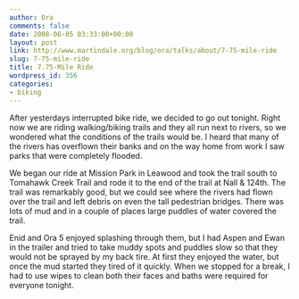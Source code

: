 ```yaml
---
author: Ora
comments: false
date: 2008-06-05 03:33:00+00:00
layout: post
link: http://www.martindale.org/blog/ora/talks/about/7-75-mile-ride
slug: 7-75-mile-ride
title: 7.75-Mile Ride
wordpress_id: 356
categories:
- biking
---
```


After yesterdays interrupted bike ride, we decided to go out tonight. Right now we are riding walking/biking trails and they all run next to rivers, so we wondered what the conditions of the trails would be. I heard that many of the rivers has overflown their banks and on the way home from work I saw parks that were completely flooded.  
  
We began our ride at Mission Park in Leawood and took the trail south to Tomahawk Creek Trail and rode it to the end of the trail at Nall & 124th. The trail was remarkably good, but we could see where the rivers had flown over the trail and left debris on even the tall pedestrian bridges. There was lots of mud and in a couple of places large puddles of water covered the trail.   
  
Enid and Ora 5 enjoyed splashing through them, but I had Aspen and Ewan in the trailer and tried to take muddy spots and puddles slow so that they would not be sprayed by my back tire. At first they enjoyed the water, but once the mud started they tired of it quickly. When we stopped for a break, I had to use wipes to clean both their faces and baths were required for everyone tonight.
